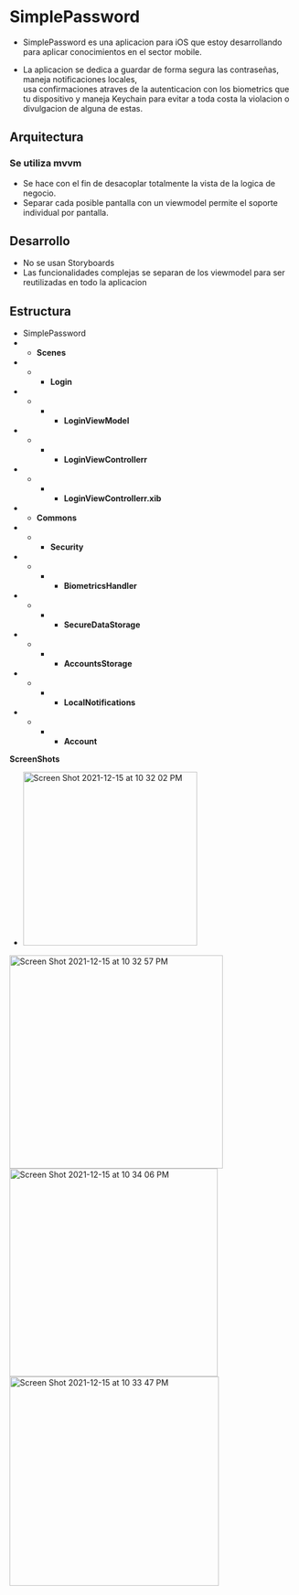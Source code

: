 # SimplePassword

- SimplePassword es una aplicacion para iOS que estoy desarrollando para aplicar conocimientos en el sector mobile.

- La aplicacion se dedica a guardar de forma segura las contraseñas, maneja notificaciones locales,  
usa confirmaciones atraves de la autenticacion con los biometrics que tu dispositivo y 
maneja Keychain para evitar a toda costa la violacion o divulgacion de alguna de estas.

## Arquitectura

### Se utiliza mvvm
- Se hace con el fin de desacoplar totalmente la vista de la logica de negocio.
- Separar cada posible pantalla con un viewmodel permite el soporte individual por pantalla.
## Desarrollo
- No se usan Storyboards
- Las funcionalidades complejas se separan de los viewmodel para ser reutilizadas en todo la aplicacion

## Estructura

- SimplePassword
- - **Scenes**
- - - **Login**
- - - - **LoginViewModel**
- - - - **LoginViewControllerr**
- - - - **LoginViewControllerr.xib**
- - **Commons**
- - - **Security**
- - - - **BiometricsHandler**
- - - - **SecureDataStorage**
- - - - **AccountsStorage**
- - - - **LocalNotifications**
- - - - **Account**

**ScreenShots**
- <img width="304" alt="Screen Shot 2021-12-15 at 10 32 02 PM" src="https://user-images.githubusercontent.com/67339434/146303324-20b80351-bf2d-47f8-b940-f5fc2fd35c92.png">

<img width="373" alt="Screen Shot 2021-12-15 at 10 32 57 PM" src="https://user-images.githubusercontent.com/67339434/146303402-075b59e2-fe3e-4631-bf50-163866e510e8.png">

<img width="364" alt="Screen Shot 2021-12-15 at 10 34 06 PM" src="https://user-images.githubusercontent.com/67339434/146303519-d0e4b8ac-a932-4c5d-83b7-8ac411de18bb.png">

<img width="366" alt="Screen Shot 2021-12-15 at 10 33 47 PM" src="https://user-images.githubusercontent.com/67339434/146303483-19bd7ff1-f6e8-4b6d-a3b6-0268c40bba3d.png">


